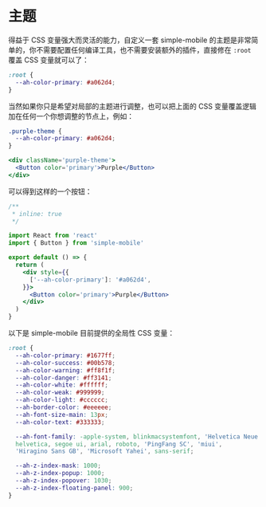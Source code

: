 # 主题

得益于 CSS 变量强大而灵活的能力，自定义一套 simple-mobile 的主题是非常简单的，你不需要配置任何编译工具，也不需要安装额外的插件，直接修在 `:root` 覆盖 CSS 变量就可以了：

```css
:root {
  --ah-color-primary: #a062d4;
}
```

当然如果你只是希望对局部的主题进行调整，也可以把上面的 CSS 变量覆盖逻辑加在任何一个你想调整的节点上，例如：

```css
.purple-theme {
  --ah-color-primary: #a062d4;
}
```

```jsx
<div className='purple-theme'>
  <Button color='primary'>Purple</Button>
</div>
```

可以得到这样的一个按钮：

```jsx | preview
/**
 * inline: true
 */

import React from 'react'
import { Button } from 'simple-mobile'

export default () => {
  return (
    <div style={{
      ['--ah-color-primary']: '#a062d4',
    }}>
      <Button color='primary'>Purple</Button>
    </div>
  )
}
```

以下是 simple-mobile 目前提供的全局性 CSS 变量：

```css
:root {
  --ah-color-primary: #1677ff;
  --ah-color-success: #00b578;
  --ah-color-warning: #ff8f1f;
  --ah-color-danger: #ff3141;
  --ah-color-white: #ffffff;
  --ah-color-weak: #999999;
  --ah-color-light: #cccccc;
  --ah-border-color: #eeeeee;
  --ah-font-size-main: 13px;
  --ah-color-text: #333333;

  --ah-font-family: -apple-system, blinkmacsystemfont, 'Helvetica Neue',
  helvetica, segoe ui, arial, roboto, 'PingFang SC', 'miui',
  'Hiragino Sans GB', 'Microsoft Yahei', sans-serif;

  --ah-z-index-mask: 1000;
  --ah-z-index-popup: 1000;
  --ah-z-index-popover: 1030;
  --ah-z-index-floating-panel: 900;
}
```
